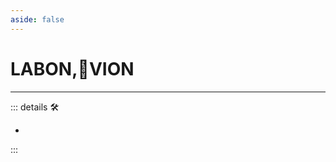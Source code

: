 ```yaml
---
aside: false
---
```

# <labor>LABON</labor>,🔻<via>VION</via>

---

<!-- =================================================== -->
<!-- =================================================== -->
<!-- =================================================== -->
<!-- =================================================== -->
<!-- =================================================== -->
::: details 🛠

-

:::